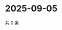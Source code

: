 # 2025-09-05

共 0 条

<!-- BEGIN ZHIHUVIDEO -->
<!-- 最后更新时间 Fri Sep 05 2025 03:08:23 GMT+0800 (China Standard Time) -->

<!-- END ZHIHUVIDEO -->
